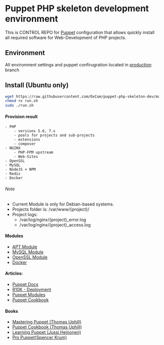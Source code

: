 # Puppet PHP skeleton development environment
This is CONTROL REPO for [Puppet](https://puppet.com/) configuration that allows quickly install all required software for Web-Development of PHP projects.

## Environment
All environment settings and puppet confirugration located in [production](https://github.com/OxCom/puppet-php-skeleton-dev/tree/production) branch

## Install (Ubuntu only)
```bash
wget https://raw.githubusercontent.com/OxCom/puppet-php-skeleton-dev/master/run.sh
chmod +x run.sh
sudo ./run.sh
```

#### Provision result
    - PHP 
        - versions 5.6, 7.x
        - pools for projects and sub-projects
        - extensions
        - composer
    - NGINX
        - PHP-FPM upstream
        - Web-Sites
    - OpenSSL
    - MySQL
    - NodeJS + NPM
    - Redis
    - Docker

###### Note
 - Current Module is only for Debian-based systems.
 - Projects folder is: /var/www/{project}/
 - Project logs: 
    - /var/log/nginx/{project}_error.log
    - /var/log/nginx/{project}_access.log

#### Modules
- [APT Module](https://github.com/puppetlabs/puppetlabs-apt)
- [MySQL Module](https://github.com/puppetlabs/puppetlabs-mysql)
- [OpenSSL Module](https://forge.puppet.com/camptocamp/openssl)
- [Docker](https://forge.puppet.com/puppetlabs/docker)

#### Articles: 
- [Puppet Docs](https://docs.puppet.com)
- [R10K - Deployment](https://techpunch.co.uk/development/how-to-build-a-puppet-repo-using-r10k-with-roles-and-profiles)
- [Puppet Modules](https://forge.puppet.com/)
- [Puppet Cookbook](https://www.puppetcookbook.com)

#### Books
- [Mastering Puppet (Thomas Uphill)](https://www.amazon.de/Mastering-Puppet-Second-Thomas-Uphill/dp/1785888102/ref=sr_1_2?ie=UTF8&qid=1502625611&sr=8-2&keywords=Mastering+Puppet)
- [Puppet Cookbook (Thomas Uphill)](https://www.amazon.de/Puppet-Cookbook-Third-Thomas-Uphill/dp/1784394882/ref=sr_1_1?s=books-intl-de&ie=UTF8&qid=1502625688&sr=1-1&keywords=Puppet+Cookbook) 
- [Learning Puppet (Jussi Heinonen)](https://www.amazon.de/Learning-Puppet-Jussi-Heinonen/dp/1784399833/ref=sr_1_1?ie=UTF8&qid=1502627535&sr=8-1&keywords=Learning+Puppet)
- [Pro Puppet(Spencer Krum)](https://www.amazon.de/Pro-Puppet-Second-Professional-Apress/dp/1430260408/ref=sr_1_1?s=books-intl-de&ie=UTF8&qid=1502627648&sr=1-1&keywords=Pro+Puppet)
